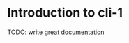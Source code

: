 # Introduction to cli-1

TODO: write [great documentation](http://jacobian.org/writing/what-to-write/)

